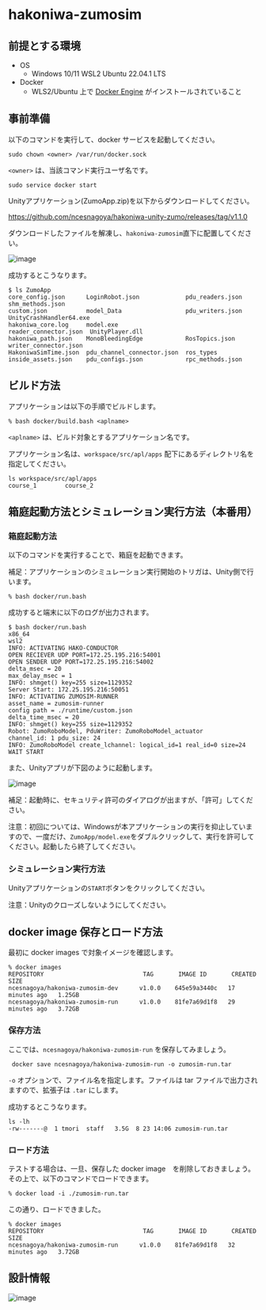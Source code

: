 # hakoniwa-zumosim

## 前提とする環境

* OS
  * Windows 10/11 WSL2 Ubuntu 22.04.1 LTS
* Docker
  * WLS2/Ubuntu 上で [Docker Engine](https://docs.docker.com/engine/install/ubuntu/) がインストールされていること

## 事前準備

以下のコマンドを実行して、docker サービスを起動してください。

```
sudo chown <owner> /var/run/docker.sock
```

`<owner>` は、当該コマンド実行ユーザ名です。

```
sudo service docker start
```

Unityアプリケーション(ZumoApp.zip)を以下からダウンロードしてください。

https://github.com/ncesnagoya/hakoniwa-unity-zumo/releases/tag/v1.1.0

ダウンロードしたファイルを解凍し、`hakoniwa-zumosim`直下に配置してください。

![image](https://github.com/ncesnagoya/hakoniwa-zumosim/assets/164193/b85fee35-0af8-4fdd-b5f0-bdeca3d378b4)

成功するとこうなります。

```
$ ls ZumoApp
core_config.json      LoginRobot.json             pdu_readers.json       shm_methods.json
custom.json           model_Data                  pdu_writers.json       UnityCrashHandler64.exe
hakoniwa_core.log     model.exe                   reader_connector.json  UnityPlayer.dll
hakoniwa_path.json    MonoBleedingEdge            RosTopics.json         writer_connector.json
HakoniwaSimTime.json  pdu_channel_connector.json  ros_types
inside_assets.json    pdu_configs.json            rpc_methods.json
```

## ビルド方法

アプリケーションは以下の手順でビルドします。

```
% bash docker/build.bash <aplname>
```

`<aplname>` は、ビルド対象とするアプリケーション名です。

アプリケーション名は、`workspace/src/apl/apps` 配下にあるディレクトリ名を指定してください。

```
ls workspace/src/apl/apps 
course_1        course_2
```

## 箱庭起動方法とシミュレーション実行方法（本番用）

### 箱庭起動方法

以下のコマンドを実行することで、箱庭を起動できます。

補足：アプリケーションのシミュレーション実行開始のトリガは、Unity側で行います。

```
% bash docker/run.bash 
```

成功すると端末に以下のログが出力されます。

```
$ bash docker/run.bash
x86_64
wsl2
INFO: ACTIVATING HAKO-CONDUCTOR
OPEN RECIEVER UDP PORT=172.25.195.216:54001
OPEN SENDER UDP PORT=172.25.195.216:54002
delta_msec = 20
max_delay_msec = 1
INFO: shmget() key=255 size=1129352 
Server Start: 172.25.195.216:50051
INFO: ACTIVATING ZUMOSIM-RUNNER
asset_name = zumosim-runner
config path = ./runtime/custom.json
delta_time_msec = 20
INFO: shmget() key=255 size=1129352 
Robot: ZumoRoboModel, PduWriter: ZumoRoboModel_actuator
channel_id: 1 pdu_size: 24
INFO: ZumoRoboModel create_lchannel: logical_id=1 real_id=0 size=24
WAIT START
```

また、Unityアプリが下図のように起動します。

![image](https://github.com/ncesnagoya/hakoniwa-zumosim/assets/164193/66bc9d79-1ef6-4c7e-a14c-b938e2aaaee1)

補足：起動時に、セキュリティ許可のダイアログが出ますが、「許可」してください。

注意：初回については、Windowsが本アプリケーションの実行を抑止していますので、一度だけ、`ZumoApp/model.exe`をダブルクリックして、実行を許可してください。起動したら終了してください。

### シミュレーション実行方法

Unityアプリケーションの`START`ボタンをクリックしてください。


注意：Unityのクローズしないようにしてください。


## docker image 保存とロード方法

最初に docker images で対象イメージを確認します。

```
% docker images
REPOSITORY                            TAG       IMAGE ID       CREATED          SIZE
ncesnagoya/hakoniwa-zumosim-dev      v1.0.0    645e59a3440c   17 minutes ago   1.25GB
ncesnagoya/hakoniwa-zumosim-run      v1.0.0    81fe7a69d1f8   29 minutes ago   3.72GB
```

### 保存方法
ここでは、`ncesnagoya/hakoniwa-zumosim-run` を保存してみましょう。

```
 docker save ncesnagoya/hakoniwa-zumosim-run -o zumosim-run.tar
```

`-o` オプションで、ファイル名を指定します。ファイルは tar ファイルで出力されますので、拡張子は `.tar` にします。

成功するとこうなります。

```
ls -lh
-rw-------@  1 tmori  staff   3.5G  8 23 14:06 zumosim-run.tar
```

### ロード方法

テストする場合は、一旦、保存した docker image　を削除しておきましょう。
その上で、以下のコマンドでロードできます。

```
% docker load -i ./zumosim-run.tar 
```

この通り、ロードできました。

```
% docker images
REPOSITORY                            TAG       IMAGE ID       CREATED          SIZE
ncesnagoya/hakoniwa-zumosim-run      v1.0.0    81fe7a69d1f8   32 minutes ago   3.72GB
```

## 設計情報

![image](https://github.com/ncesnagoya/hakoniwa-zumosim/assets/164193/fd34d181-b083-4be8-9884-69130cefe04a)

